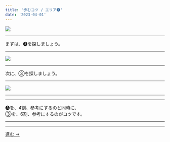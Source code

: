 ```yaml
---
title: '歩むコツ / エリア➌'
date: '2023-04-01'
---
```

![](/images/33.jpg)
***
まずは、➌を探しましょう。
***
![](/images/33_.jpg)
***
次に、③を探しましょう。
***
![](/images/33__.jpg)
***
***
➌を、4割、参考にするのと同時に、  
③を、6割、参考にするのがコツです。
***
***
[ 進む → ](/posts/44)
